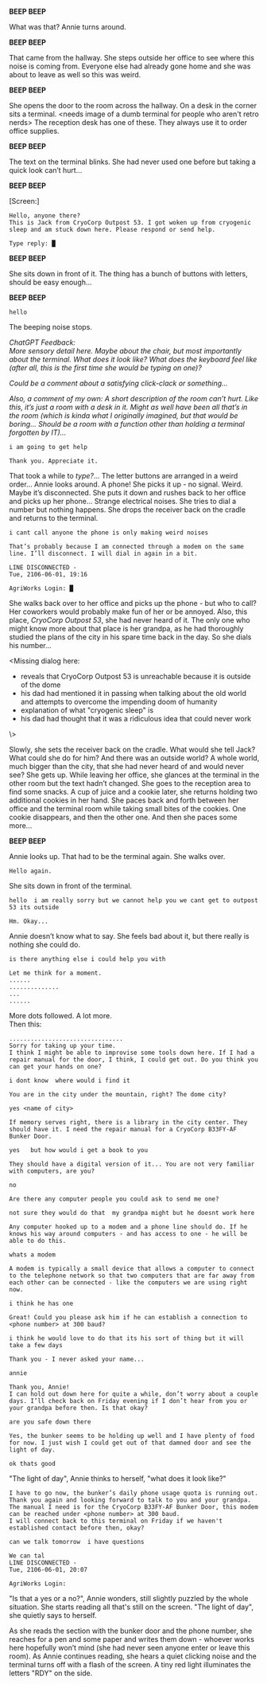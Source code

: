 **BEEP BEEP**

What was that? Annie turns around.

**BEEP BEEP**

That came from the hallway. She steps outside her office to see where this noise is coming from. Everyone else had already gone home and she was about to leave as well so this was weird.

**BEEP BEEP**

She opens the door to the room across the hallway. On a desk in the corner sits a terminal. <needs image of a dumb terminal for people who aren't retro nerds> The reception desk has one of these. They always use it to order office supplies.

**BEEP BEEP**

The text on the terminal blinks. She had never used one before but taking a quick look can’t hurt...

**BEEP BEEP**

\[Screen:\]

```
Hello, anyone there?
This is Jack from CryoCorp Outpost 53. I got woken up from cryogenic sleep and am stuck down here. Please respond or send help.

Type reply: █
```

**BEEP BEEP**

She sits down in front of it. The thing has a bunch of buttons with letters, should be easy enough...

**BEEP BEEP**

```
hello
```

The beeping noise stops.

*ChatGPT Feedback:*  
*More sensory detail here. Maybe about the chair, but most importantly about the terminal. What does it look like? What does the keyboard feel like (after all, this is the first time she would be typing on one)?*

*Could be a comment about a satisfying click-clack or something...*

*Also, a comment of my own: A short description of the room can’t hurt. Like this, it’s just a room with a desk in it. Might as well have been all that’s in the room (which is kinda what I originally imagined, but that would be boring... Should be a room with a function other than holding a terminal forgotten by IT)...*

```
i am going to get help

Thank you. Appreciate it.
```

That took a while to *type?*... The letter buttons are arranged in a weird order... Annie looks around. A phone! She picks it up - no signal. Weird. Maybe it’s disconnected. She puts it down and rushes back to her office and picks up her phone... Strange electrical noises. She tries to dial a number but nothing happens. She drops the receiver back on the cradle and returns to the terminal.

```
i cant call anyone the phone is only making weird noises

That’s probably because I am connected through a modem on the same line. I’ll disconnect. I will dial in again in a bit.

LINE DISCONNECTED -
Tue, 2106-06-01, 19:16

AgriWorks Login: █
```

She walks back over to her office and picks up the phone - but who to call? Her coworkers would probably make fun of her or be annoyed. Also, this place, *CryoCorp Outpost 53*, she had never heard of it. The only one who might know more about that place is her grandpa, as he had thoroughly studied the plans of the city in his spare time back in the day. So she dials his number...

<Missing dialog here:

* reveals that CryoCorp Outpost 53 is unreachable because it is outside of the dome
* his dad had mentioned it in passing when talking about the old world and attempts to overcome the impending doom of humanity
* explanation of what "cryogenic sleep" is
* his dad had thought that it was a ridiculous idea that could never work

\\>

Slowly, she sets the receiver back on the cradle. What would she tell Jack? What could she do for him? And there was an outside world? A whole world, much bigger than the city, that she had never heard of and would never see? She gets up. While leaving her office, she glances at the terminal in the other room but the text hadn’t changed. She goes to the reception area to find some snacks. A cup of juice and a cookie later, she returns holding two additional cookies in her hand. She paces back and forth between her office and the terminal room while taking small bites of the cookies. One cookie disappears, and then the other one. And then she paces some more...

**BEEP BEEP**

Annie looks up. That had to be the terminal again. She walks over.

```
Hello again.
```

She sits down in front of the terminal.

```
hello  i am really sorry but we cannot help you we cant get to outpost 53 its outside

Hm. Okay...
```

Annie doesn’t know what to say. She feels bad about it, but there really is nothing she could do.

```
is there anything else i could help you with

Let me think for a moment.
......
..............
...
......
```

More dots followed. A lot more.  
Then this:

```
................................
Sorry for taking up your time.
I think I might be able to improvise some tools down here. If I had a repair manual for the door, I think, I could get out. Do you think you can get your hands on one?

i dont know  where would i find it

You are in the city under the mountain, right? The dome city?

yes <name of city>

If memory serves right, there is a library in the city center. They should have it. I need the repair manual for a CryoCorp B33FY-AF Bunker Door.

yes   but how would i get a book to you

They should have a digital version of it... You are not very familiar with computers, are you?

no

Are there any computer people you could ask to send me one?

not sure they would do that  my grandpa might but he doesnt work here

Any computer hooked up to a modem and a phone line should do. If he knows his way around computers - and has access to one - he will be able to do this.

whats a modem

A modem is typically a small device that allows a computer to connect to the telephone network so that two computers that are far away from each other can be connected - like the computers we are using right now.

i think he has one

Great! Could you please ask him if he can establish a connection to <phone number> at 300 baud?

i think he would love to do that its his sort of thing but it will take a few days

Thank you - I never asked your name...

annie

Thank you, Annie!
I can hold out down here for quite a while, don’t worry about a couple days. I’ll check back on Friday evening if I don’t hear from you or your grandpa before then. Is that okay?

are you safe down there

Yes, the bunker seems to be holding up well and I have plenty of food for now. I just wish I could get out of that damned door and see the light of day.

ok thats good
```

"The light of day", Annie thinks to herself, "what does it look like?"

```
I have to go now, the bunker’s daily phone usage quota is running out. Thank you again and looking forward to talk to you and your grandpa.
The manual I need is for the CryoCorp B33FY-AF Bunker Door, this modem can be reached under <phone number> at 300 baud.
I will connect back to this terminal on Friday if we haven't established contact before then, okay?

can we talk tomorrow  i have questions

We can tal
LINE DISCONNECTED -
Tue, 2106-06-01, 20:07

AgriWorks Login:
```

"Is that a yes or a no?", Annie wonders, still slightly puzzled by the whole situation. She starts reading all that's still on the screen. "The light of day", she quietly says to herself.

As she reads the section with the bunker door and the phone number, she reaches for a pen and some paper and writes them down - whoever works here hopefully won’t mind (she had never seen anyone enter or leave this room). As Annie continues reading, she hears a quiet clicking noise and the terminal turns off with a flash of the screen. A tiny red light illuminates the letters "RDY" on the side.